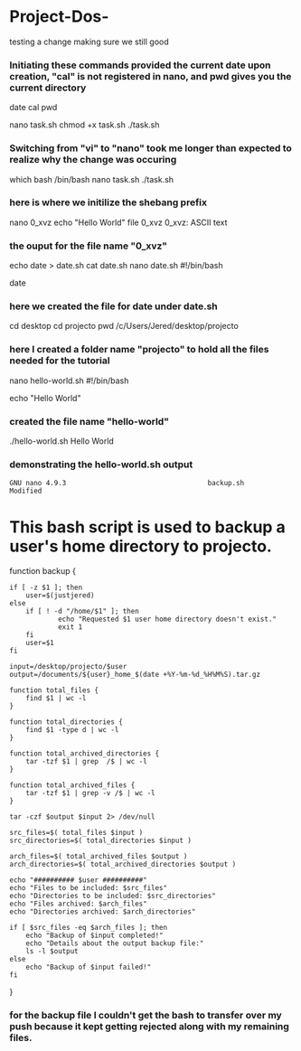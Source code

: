 # Project-Dos-
testing a change 
making sure we still good 

### Initiating these commands provided the current date upon creation, "cal" is not registered in nano, and pwd gives you the current directory
date
cal 
pwd 

nano task.sh
chmod +x task.sh
./task.sh
### Switching from "vi" to "nano" took me longer than expected to realize why the change was occuring

which bash
/bin/bash 
nano task.sh
./task.sh
### here is where we initilize the shebang prefix 

nano 0_xvz
echo "Hello World"
file 0_xvz
0_xvz: ASCII text
### the ouput for the file name "0_xvz" 

echo date > date.sh
cat date.sh
nano date.sh
#!/bin/bash

date
### here we created the file for date under date.sh

cd desktop 
cd projecto
pwd
/c/Users/Jered/desktop/projecto
### here I created a folder name "projecto" to hold all the files needed for the tutorial 

nano hello-world.sh
#!/bin/bash

echo "Hello World" 
### created the file name "hello-world" 

./hello-world.sh
Hello World
### demonstrating the hello-world.sh output 
  
  
    GNU nano 4.9.3                                   backup.sh                                    Modified
# This bash script is used to backup a user's home directory to projecto. 

function backup {

    if [ -z $1 ]; then
        user=$(justjered)
    else
        if [ ! -d "/home/$1" ]; then
                echo "Requested $1 user home directory doesn't exist."
                exit 1
        fi
        user=$1
    fi

    input=/desktop/projecto/$user
    output=/documents/${user}_home_$(date +%Y-%m-%d_%H%M%S).tar.gz

    function total_files {
        find $1 | wc -l
    }

    function total_directories {
        find $1 -type d | wc -l
    }

    function total_archived_directories {
        tar -tzf $1 | grep  /$ | wc -l
    }

    function total_archived_files {
        tar -tzf $1 | grep -v /$ | wc -l
    }

    tar -czf $output $input 2> /dev/null

    src_files=$( total_files $input )
    src_directories=$( total_directories $input )

    arch_files=$( total_archived_files $output )
    arch_directories=$( total_archived_directories $output )

    echo "########## $user ##########"
    echo "Files to be included: $src_files"
    echo "Directories to be included: $src_directories"
    echo "Files archived: $arch_files"
    echo "Directories archived: $arch_directories"

    if [ $src_files -eq $arch_files ]; then
        echo "Backup of $input completed!"
        echo "Details about the output backup file:"
        ls -l $output
    else
        echo "Backup of $input failed!"
    fi
}


### for the backup file I couldn't get the bash to transfer over my push because it kept getting rejected along with my remaining files. 












